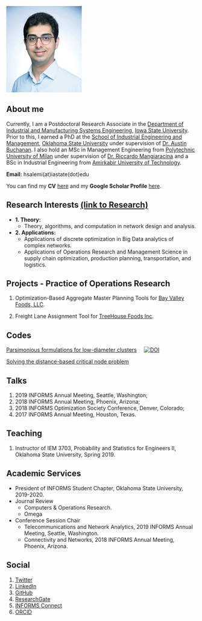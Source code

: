![headshot](https://raw.githubusercontent.com/halisalemi/halisalemi.github.io/master/assets/images/headshot.png)

## About me 
Currently, I am a Postdoctoral Research Associate in the [Department of Industrial and Manufacturing Systems Engineering](https://www.imse.iastate.edu/), [Iowa State University](https://www.iastate.edu/). Prior to this, I earned a PhD at the [School of Industrial Engineering and Management](https://iem.okstate.edu/), [Oklahoma State University](https://go.okstate.edu/) under supervision of [Dr. Austin Buchanan](https://sites.google.com/site/austinlbuchanan/home). I also hold an MSc in Management Engineering from [Polytechnic University of Milan](https://www.polimi.it/en/) under supervision of [Dr. Riccardo Mangiaracina](https://www.som.polimi.it/en/professor/mangiaracina-riccardo/) and a BSc in Industrial Engineering from [Amirkabir University of Technology](http://aut.ac.ir/en/).

**Email:** hsalemi(at)iastate(dot)edu

You can find my **CV** [here](https://drive.google.com/file/d/14_IMphh3CjNon-iR4ReLyaj3pdNPaesU/view?usp=sharing) and my **Google Scholar Profile** [here](https://scholar.google.com/citations?user=rvuBQ_MAAAAJ&hl=en&oi=ao).

## Research Interests [(link to Research)](./Research.md)
- **1. Theory:** 
  - Theory, algorithms, and computation in network design and analysis.
- **2. Applications:**
  - Applications of discrete optimization in Big Data analytics of complex networks.
  - Applications of Operations Research and Management Science in supply chain optimization, production planning, transportation, and logistics.

## Projects - Practice of Operations Research
1. Optimization-Based Aggregate Master Planning Tools for [Bay Valley Foods, LLC](https://bayvalleyfoods.com/).

2. Freight Lane Assignment Tool for [TreeHouse Foods Inc](https://treehousefoods.com/).

## Codes
[Parsimonious formulations for low-diameter clusters](https://github.com/halisalemi/ParsimoniousKClub) &nbsp; &nbsp; [![DOI](https://zenodo.org/badge/144182197.svg)](https://zenodo.org/badge/latestdoi/144182197)

[Solving the distance-based critical node problem](https://github.com/halisalemi/DCNP)


## Talks
1. 2019 INFORMS Annual Meeting, Seattle, Washington;
2. 2018 INFORMS Annual Meeting, Phoenix, Arizona;
3. 2018 INFORMS Optimization Society Conference, Denver, Colorado;
4. 2017 INFORMS Annual Meeting, Houston, Texas.

## Teaching
1. Instructor of IEM 3703, Probability and Statistics for Engineers II, Oklahoma State University, Spring 2019.

## Academic Services
- President of INFORMS Student Chapter, Oklahoma State University, 2019-2020.
- Journal Review
    - Computers & Operations Research. 
    - Omega
- Conference Session Chair
    - Telecommunications and Network Analytics, 2019 INFORMS Annual Meeting, Seattle, Washington.
    - Connectivity and Networks, 2018 INFORMS Annual Meeting, Phoenix, Arizona.

## Social
1. [Twitter](https://twitter.com/HASalemi)
2. [LinkedIn](https://www.linkedin.com/in/hosseinalisalemi/)
3. [GitHub](https://github.com/halisalemi)
4. [ResearchGate](https://www.researchgate.net/profile/Hosseinali_Salemi)
5. [INFORMS Connect](https://connect.informs.org/network/members/profile?UserKey=a16b2a04-064f-4aa5-b6b4-ba38337335df)
6. [ORCID](https://orcid.org/0000-0002-0675-7886)







